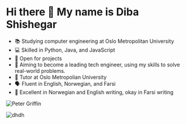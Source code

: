  <h1> Hi there 👋 My name is Diba Shishegar </h1>

- 📚 Studying computer engineering at Oslo Metropolitan University
- 💻 Skilled in Python, Java, and JavaScript
- 🚧 Open for projects
- 🚀 Aiming to become a leading tech engineer, using my skills to solve real-world problems.
- 🌟 Tutor at Oslo Metropolian University
- 🗣️ Fluent in English, Norwegian, and Farsi
- 📝 Excellent in Norwegian and English writing, okay in Farsi writing


![Peter Griffin](https://media.tenor.com/5ljPtnvutJ8AAAAC/peter-griffin-long-nails.gif)

![dhdh](https://media.tenor.com/5ljPtnvutJ8AAAAC/peter-griffin-long-nails.gif)


